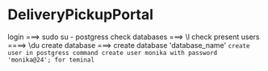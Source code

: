 # DeliveryPickupPortal
login ===> sudo su - postgress
check databases ===> \l
check present users ====> \du
create database ===> create database 'database_name'
```create user in postgress command create user monika with password 'monika@24'; for teminal```